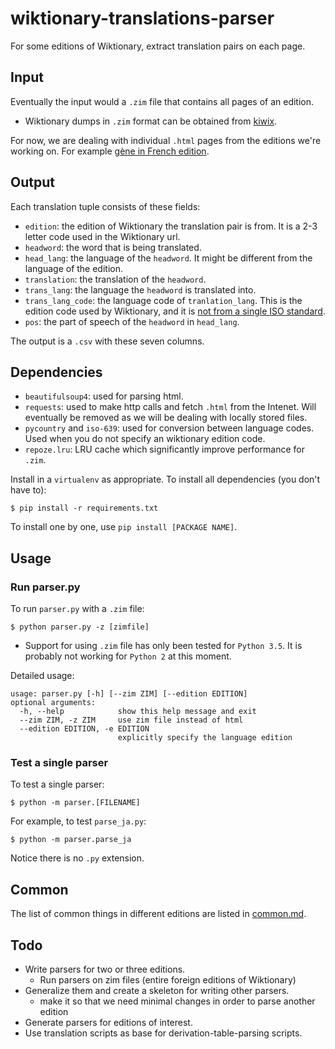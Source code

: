 # wiktionary-translations-parser

For some editions of Wiktionary, extract translation pairs on each page.

## Input

Eventually the input would a `.zim` file that contains all pages of an edition.

- Wiktionary dumps in `.zim` format can be obtained from [kiwix](https://download.kiwix.org/zim/wiktionary/).

For now, we are dealing with individual `.html` pages from the editions we're working on. For example [gène in French edition](https://fr.wiktionary.org/wiki/g%C3%A8ne).

## Output

Each translation tuple consists of these fields:

- `edition`: the edition of Wiktionary the translation pair is from. It is a 2-3 letter code used in the Wiktionary url.
- `headword`: the word that is being translated.
- `head_lang`: the language of the `headword`. It might be different from the language of the edition.
- `translation`: the translation of the `headword`.
- `trans_lang`: the language the `headword` is translated into.
- `trans_lang_code`: the language code of `tranlation_lang`. This is the edition code used by Wiktionary, and it is [not from a single ISO standard](https://en.wiktionary.org/wiki/Wiktionary:Languages#Language_codes).
- `pos`: the part of speech of the `headword` in `head_lang`.

The output is a `.csv` with these seven columns.

## Dependencies

- `beautifulsoup4`: used for parsing html.
- `requests`: used to make http calls and fetch `.html` from the Intenet. Will eventually be removed as we will be dealing with locally stored files.
- `pycountry` and `iso-639`: used for conversion between language codes. Used when you do not specify an wiktionary edition code.
- `repoze.lru`: LRU cache which significantly improve performance for `.zim`. 

Install in a `virtualenv` as appropriate.
To install all dependencies (you don't have to):

    $ pip install -r requirements.txt

To install one by one, use `pip install [PACKAGE NAME]`. 

## Usage

### Run parser.py

To run `parser.py` with a `.zim` file:

    $ python parser.py -z [zimfile]

- Support for using `.zim` file has only been tested for `Python 3.5`. It is probably not working for `Python 2` at this moment.

Detailed usage:

    usage: parser.py [-h] [--zim ZIM] [--edition EDITION]
    optional arguments:
      -h, --help            show this help message and exit
      --zim ZIM, -z ZIM     use zim file instead of html
      --edition EDITION, -e EDITION
                            explicitly specify the language edition

### Test a single parser

To test a single parser:

    $ python -m parser.[FILENAME]

For example, to test `parse_ja.py`:

    $ python -m parser.parse_ja

Notice there is no `.py` extension.

## Common

The list of common things in different editions are listed in [common.md](common.md).

## Todo

- Write parsers for two or three editions.
	- Run parsers on zim files (entire foreign editions of Wiktionary)
- Generalize them and create a skeleton for writing other parsers.
  - make it so that we need minimal changes in order to parse another edition
- Generate parsers for editions of interest.
- Use translation scripts as base for derivation-table-parsing scripts.
